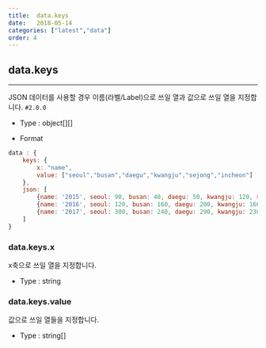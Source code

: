 ```yaml
---
title:  data.keys
date:   2018-05-14
categories: ["latest","data"]
order: 4
---
```


## data.keys
---

JSON 데이터를 사용할 경우 이름(라벨/Label)으로 쓰일 열과 값으로 쓰일 열을 지정합니다.
`#2.0.0`

* Type : object[][]

* Format
```javascript
data : {
	keys: {
		x: "name",
		value: ["seoul","busan","daegu","kwangju","sejong","incheon"]
	},
	json: [
		{name: '2015', seoul: 90, busan: 40, daegu: 50, kwangju: 120, sejong: 80, incheon: 90},
		{name: '2016', seoul: 120, busan: 160, daegu: 200, kwangju: 160, sejong: 130, incheon: 220},
		{name: '2017', seoul: 300, busan: 240, daegu: 290, kwangju: 230, sejong: 300, incheon: 320}
	]
}
```

### data.keys.x

x축으로 쓰일 열을 지정합니다.

* Type : string

### data.keys.value

값으로 쓰일 열들을 지정합니다.

* Type : string[]

